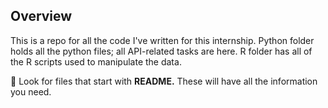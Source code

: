 ## Overview

This is a repo for all the code I've written for this internship. Python folder holds all the python files; all API-related tasks are here. R folder has all of the R scripts used to manipulate the data.

📣 Look for files that start with **README.** These will have all the information you need.
